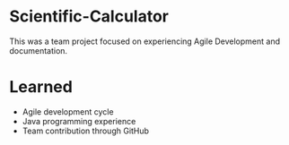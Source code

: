 # Scientific-Calculator
This was a team project focused on experiencing Agile Development and documentation. 

# Learned
 - Agile development cycle
 - Java programming experience
 - Team contribution through GitHub
